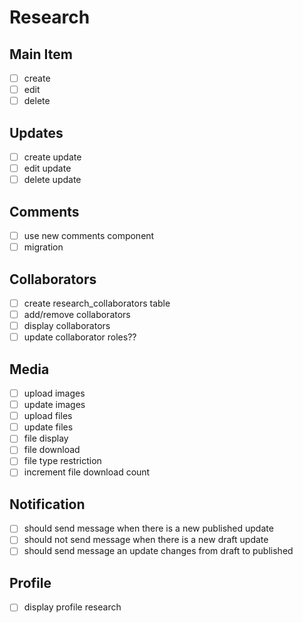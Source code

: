 # Research

## Main Item

- [ ] create
- [ ] edit
- [ ] delete

## Updates

- [ ] create update
- [ ] edit update
- [ ] delete update

## Comments

- [ ] use new comments component
- [ ] migration

## Collaborators

- [ ] create research_collaborators table
- [ ] add/remove collaborators
- [ ] display collaborators
- [ ] update collaborator roles??

## Media

- [ ] upload images
- [ ] update images
- [ ] upload files
- [ ] update files
- [ ] file display
- [ ] file download
- [ ] file type restriction
- [ ] increment file download count

## Notification

- [ ] should send message when there is a new published update
- [ ] should not send message when there is a new draft update
- [ ] should send message an update changes from draft to published

## Profile

- [ ] display profile research
